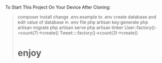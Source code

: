 To Start This Project On Your Device After Cloning:

> composer install
> change .env.example to .env
> create database and edit value of database in .env file
> php artisan key:generate
> php artisan migrate
> php artisan serve
> php artisan tinker
> User::factory()->count(7)->create()
> Tweet::::factory()->count(3)->create()
> # enjoy
